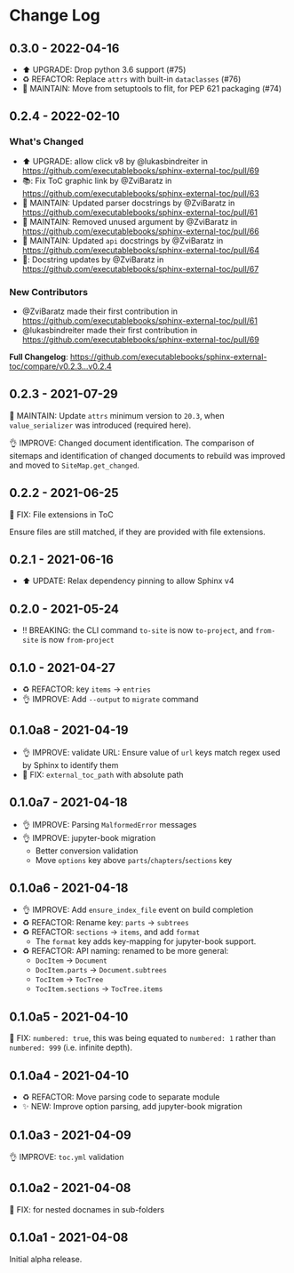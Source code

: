 # Change Log

## 0.3.0 - 2022-04-16

- ⬆️ UPGRADE: Drop python 3.6 support (#75)
- ♻️ REFACTOR: Replace `attrs` with built-in `dataclasses` (#76)
- 🔧 MAINTAIN: Move from setuptools to flit, for PEP 621 packaging (#74)

## 0.2.4 - 2022-02-10

### What's Changed

- ⬆️ UPGRADE: allow click v8  by @lukasbindreiter in https://github.com/executablebooks/sphinx-external-toc/pull/69
- 📚: Fix ToC graphic link by @ZviBaratz in https://github.com/executablebooks/sphinx-external-toc/pull/63
- 🔧 MAINTAIN: Updated parser docstrings by @ZviBaratz in https://github.com/executablebooks/sphinx-external-toc/pull/61
- 🔧 MAINTAIN: Removed unused argument by @ZviBaratz in https://github.com/executablebooks/sphinx-external-toc/pull/66
- 🔧 MAINTAIN: Updated `api` docstrings by @ZviBaratz in https://github.com/executablebooks/sphinx-external-toc/pull/64
- 🔧: Docstring updates by @ZviBaratz in https://github.com/executablebooks/sphinx-external-toc/pull/67

### New Contributors

- @ZviBaratz made their first contribution in https://github.com/executablebooks/sphinx-external-toc/pull/61
- @lukasbindreiter made their first contribution in https://github.com/executablebooks/sphinx-external-toc/pull/69

**Full Changelog**: https://github.com/executablebooks/sphinx-external-toc/compare/v0.2.3...v0.2.4

## 0.2.3 - 2021-07-29

🔧 MAINTAIN: Update `attrs` minimum version to `20.3`, when `value_serializer` was introduced (required here).

👌 IMPROVE: Changed document identification.
The comparison of sitemaps and identification of changed documents to rebuild was improved and moved to `SiteMap.get_changed`.

## 0.2.2 - 2021-06-25

🐛 FIX: File extensions in ToC

Ensure files are still matched, if they are provided with file extensions.

## 0.2.1 - 2021-06-16

- ⬆️ UPDATE: Relax dependency pinning to allow Sphinx v4

## 0.2.0 - 2021-05-24

- ‼ BREAKING: the CLI command `to-site` is now `to-project`, and `from-site` is now `from-project`

## 0.1.0 - 2021-04-27

- ♻️ REFACTOR: key `items` -> `entries`
- 👌 IMPROVE: Add `--output` to `migrate` command

## 0.1.0a8 - 2021-04-19

- 👌 IMPROVE: validate URL: Ensure value of `url` keys match regex used by Sphinx to identify them
- 🐛 FIX: `external_toc_path` with absolute path

## 0.1.0a7 - 2021-04-18

- 👌 IMPROVE: Parsing `MalformedError` messages
- 👌 IMPROVE: jupyter-book migration
  - Better conversion validation
  - Move `options` key above `parts`/`chapters`/`sections` key

## 0.1.0a6 - 2021-04-18

- 👌 IMPROVE: Add `ensure_index_file` event on build completion
- ♻️ REFACTOR: Rename key: `parts` -> `subtrees`
- ♻️ REFACTOR: `sections` -> `items`, and add `format`
  - The `format` key adds key-mapping for jupyter-book support.
- ♻️ REFACTOR: API naming: renamed to be more general:
  - `DocItem` -> `Document`
  - `DocItem.parts` -> `Document.subtrees`
  - `TocItem` -> `TocTree`
  - `TocItem.sections` -> `TocTree.items`

## 0.1.0a5 - 2021-04-10

🐛 FIX: `numbered: true`, this was being equated to `numbered: 1` rather than `numbered: 999` (i.e. infinite depth).

## 0.1.0a4 - 2021-04-10

- ♻️ REFACTOR: Move parsing code to separate module
- ✨ NEW: Improve option parsing, add jupyter-book migration

## 0.1.0a3 - 2021-04-09

👌 IMPROVE: `toc.yml` validation

## 0.1.0a2 - 2021-04-08

🐛 FIX: for nested docnames in sub-folders

## 0.1.0a1 - 2021-04-08

Initial alpha release.
